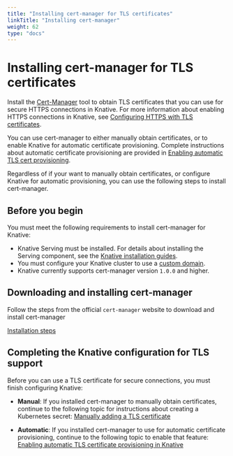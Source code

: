 ```yaml
---
title: "Installing cert-manager for TLS certificates"
linkTitle: "Installing cert-manager"
weight: 62
type: "docs"
---
```


# Installing cert-manager for TLS certificates

Install the [Cert-Manager](https://github.com/jetstack/cert-manager) tool to
obtain TLS certificates that you can use for secure HTTPS connections in
Knative. For more information about enabling HTTPS connections in Knative, see
[Configuring HTTPS with TLS certificates](./using-a-tls-cert.md).

You can use cert-manager to either manually obtain certificates, or to enable
Knative for automatic certificate provisioning. Complete instructions about
automatic certificate provisioning are provided in
[Enabling automatic TLS cert provisioning](./using-auto-tls.md).

Regardless of if your want to manually obtain certificates, or configure Knative
for automatic provisioning, you can use the following steps to install
cert-manager.

## Before you begin

You must meet the following requirements to install cert-manager for Knative:

- Knative Serving must be installed. For details about installing the Serving
  component, see the [Knative installation guides](../install/).
- You must configure your Knative cluster to use a
  [custom domain](./using-a-custom-domain.md).
- Knative currently supports cert-manager version `1.0.0` and higher.

## Downloading and installing cert-manager

Follow the steps from the official `cert-manager` website to download and install cert-manager

   [Installation steps](https://cert-manager.io/docs/installation/kubernetes/)


## Completing the Knative configuration for TLS support

Before you can use a TLS certificate for secure connections, you must finish
configuring Knative:

- **Manual**: If you installed cert-manager to manually obtain certificates,
  continue to the following topic for instructions about creating a Kubernetes
  secret:
  [Manually adding a TLS certificate](./using-a-tls-cert.md#manually-adding-a-tls-certificate)

- **Automatic**: If you installed cert-manager to use for automatic certificate
  provisioning, continue to the following topic to enable that feature:
  [Enabling automatic TLS certificate provisioning in Knative](./using-auto-tls.md)

